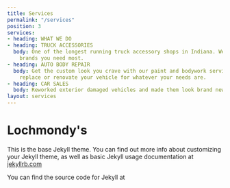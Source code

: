 ```yaml
---
title: Services
permalink: "/services"
position: 3
services:
- heading: WHAT WE DO
- heading: TRUCK ACCESSORIES
  body: One of the longest running truck accessory shops in Indiana. We carry the
    brands you need most.
- heading: AUTO BODY REPAIR
  body: Get the custom look you crave with our paint and bodywork services. Repair,
    replace or renovate your vehicle for whatever your needs are.
- heading: CAR SALES
  body: Reworked exterior damaged vehicles and made them look brand new.
layout: services
---
```


# Lochmondy's

This is the base Jekyll theme. You can find out more info about customizing your Jekyll theme, as well as basic Jekyll usage documentation at [jekyllrb.com](http://jekyllrb.com/)

You can find the source code for Jekyll at
